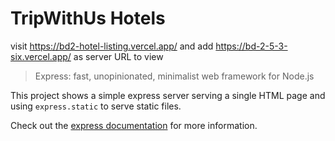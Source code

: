 # TripWithUs Hotels
visit https://bd2-hotel-listing.vercel.app/ and add https://bd-2-5-3-six.vercel.app/ as server URL to view
> Express: fast, unopinionated, minimalist web framework for Node.js

This project shows a simple express server serving a single HTML page and using `express.static` to serve static files.

Check out the [express documentation](https://expressjs.com/) for more information.
